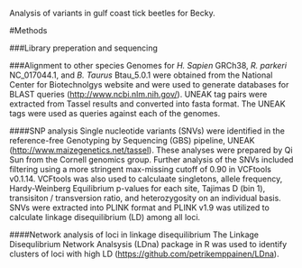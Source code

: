Analysis of variants in gulf coast tick beetles for Becky.

#Methods

###Library preperation and sequencing

###Alignment to other species
Genomes for *H. Sapien* GRCh38, *R. parkeri* NC_017044.1, and *B. Taurus* Btau_5.0.1 were obtained from the National Center for Biotechnolgys website and were used to generate databases for BLAST queries (http://www.ncbi.nlm.nih.gov/). UNEAK tag pairs were extracted from Tassel results and converted into fasta format. The UNEAK tags were used as queries against each of the genomes.

####SNP analysis
Single nucleotide variants (SNVs) were identified in the reference-free Genotyping by Sequencing (GBS) pipeline, UNEAK (http://www.maizegenetics.net/tassel). These analyses were prepared by Qi Sun from the Cornell genomics group. Further analysis of the SNVs included filtering using a more stringent max-missing cutoff of 0.90 in VCFtools v0.1.14. VCFtools was also used to calculaate singletons, allele frequency, Hardy-Weinberg Equilibrium p-values for each site, Tajimas D (bin 1), transisiton / transversion ratio, and heterozygosity on an individual basis. SNVs were extracted into PLINK format and PLINK v1.9 was utilized to calculate linkage disequilibrium (LD) among all loci. 

####Network analysis of loci in linkage disequilibrium
The Linkage Disequlibrium Network Analsysis (LDna) package in R was used to identify clusters of loci with high LD (https://github.com/petrikemppainen/LDna). 

